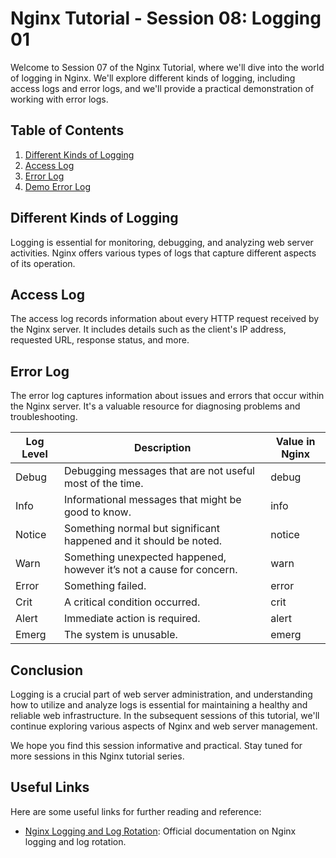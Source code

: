 # Nginx Tutorial - Session 08: Logging 01

Welcome to Session 07 of the Nginx Tutorial, where we'll dive into the world of logging in Nginx. We'll explore different kinds of logging, including access logs and error logs, and we'll provide a practical demonstration of working with error logs.

## Table of Contents

1. [Different Kinds of Logging](#different-kinds-of-logging)
2. [Access Log](#access-log)
3. [Error Log](#error-log)
4. [Demo Error Log](#demo-error-log)

## Different Kinds of Logging

Logging is essential for monitoring, debugging, and analyzing web server activities. Nginx offers various types of logs that capture different aspects of its operation.

## Access Log

The access log records information about every HTTP request received by the Nginx server. It includes details such as the client's IP address, requested URL, response status, and more.

## Error Log

The error log captures information about issues and errors that occur within the Nginx server. It's a valuable resource for diagnosing problems and troubleshooting.

| Log Level | Description                                   | Value in Nginx |
|-----------|-----------------------------------------------|----------------|
| Debug     | Debugging messages that are not useful most of the time.  | debug |
| Info      | Informational messages that might be good to know.         | info |
| Notice    | Something normal but significant happened and it should be noted. | notice |
| Warn      | Something unexpected happened, however it’s not a cause for concern. | warn |
| Error     | Something failed.                            | error |
| Crit      | A critical condition occurred.               | crit |
| Alert     | Immediate action is required.               | alert |
| Emerg     | The system is unusable.                      | emerg |

## Conclusion

Logging is a crucial part of web server administration, and understanding how to utilize and analyze logs is essential for maintaining a healthy and reliable web infrastructure. In the subsequent sessions of this tutorial, we'll continue exploring various aspects of Nginx and web server management.

We hope you find this session informative and practical. Stay tuned for more sessions in this Nginx tutorial series.

## Useful Links

Here are some useful links for further reading and reference:

- [Nginx Logging and Log Rotation](https://docs.nginx.com/nginx/admin-guide/monitoring/logging/): Official documentation on Nginx logging and log rotation.
